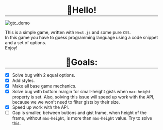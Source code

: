 **<h1 align="center" style="line-height: 0;">👋Hello!</h1>**
<hr/>

![gtc_demo](https://user-images.githubusercontent.com/87207122/189500721-fac792a0-2cbc-48d4-a442-0aba92bc2e22.gif)


This is a simple game, written with `Next.js` and some pure `CSS`.
<br/>
In this game you have to guess programming language using a code snippet and a set of options.<br/>
Enjoy!
<h1 align="center" style="line-height: 0;">🎯Goals:</h1>
<hr/>

- [x] Solve bug with 2 equal options.
- [x] Add styles.
- [x] Make all base game mechanics.
- [x] Solve bug with bottom margin for small-height gists when `max-height` property is set. Also, solving this issue will speed up work with the API, because we we won't need to filter gists by their size.
- [x] Speed up work with the API.
- [ ] Gap is smaller, between buttons and gist frame, when height of the frame, without `max-height`, is more than `max-height` value. Try to solve this.

